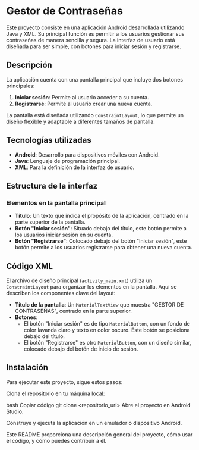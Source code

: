 # Gestor de Contraseñas

Este proyecto consiste en una aplicación Android desarrollada utilizando Java y XML. Su principal función es permitir a los usuarios gestionar sus contraseñas de manera sencilla y segura. La interfaz de usuario está diseñada para ser simple, con botones para iniciar sesión y registrarse.

## Descripción

La aplicación cuenta con una pantalla principal que incluye dos botones principales:
1. **Iniciar sesión**: Permite al usuario acceder a su cuenta.
2. **Registrarse**: Permite al usuario crear una nueva cuenta.

La pantalla está diseñada utilizando `ConstraintLayout`, lo que permite un diseño flexible y adaptable a diferentes tamaños de pantalla.

## Tecnologías utilizadas

- **Android**: Desarrollo para dispositivos móviles con Android.
- **Java**: Lenguaje de programación principal.
- **XML**: Para la definición de la interfaz de usuario.

## Estructura de la interfaz

### Elementos en la pantalla principal

- **Título**: Un texto que indica el propósito de la aplicación, centrado en la parte superior de la pantalla.
- **Botón "Iniciar sesión"**: Situado debajo del título, este botón permite a los usuarios iniciar sesión en su cuenta.
- **Botón "Registrarse"**: Colocado debajo del botón "Iniciar sesión", este botón permite a los usuarios registrarse para obtener una nueva cuenta.

## Código XML

El archivo de diseño principal (`activity_main.xml`) utiliza un `ConstraintLayout` para organizar los elementos en la pantalla. Aquí se describen los componentes clave del layout:

- **Título de la pantalla**: Un `MaterialTextView` que muestra "GESTOR DE CONTRASEÑAS", centrado en la parte superior.
- **Botones**:
  - El botón "Iniciar sesión" es de tipo `MaterialButton`, con un fondo de color lavanda claro y texto en color oscuro. Este botón se posiciona debajo del título.
  - El botón "Registrarse" es otro `MaterialButton`, con un diseño similar, colocado debajo del botón de inicio de sesión.


## Instalación
Para ejecutar este proyecto, sigue estos pasos:

Clona el repositorio en tu máquina local:

bash
Copiar código
git clone <repositorio_url>
Abre el proyecto en Android Studio.

Construye y ejecuta la aplicación en un emulador o dispositivo Android.


Este README proporciona una descripción general del proyecto, cómo usar el código, y cómo puedes contribuir a él.
